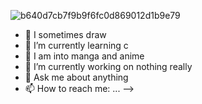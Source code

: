 ![b640d7cb7f9b9f6fc0d869012d1b9e79](https://github.com/notsuju/notsuju/assets/131643792/ea87b7ba-e391-4a7c-bca7-a7ae50fcaafc)

- 🎨 I sometimes draw
- 🌱 I’m currently learning c
- 🐲 I am into manga and anime
- 🔭 I’m currently working on nothing really
- 💬 Ask me about anything
- 📫 How to reach me: ...
-->
